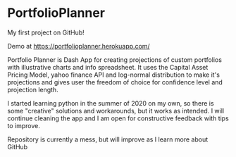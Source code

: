 # PortfolioPlanner
 
My first project on GitHub!

Demo at https://portfolioplanner.herokuapp.com/

Portfolio Planner is Dash App for creating projections of custom portfolios with illustrative charts and info spreadsheet.
It uses the Capital Asset Pricing Model, yahoo finance API and log-normal distribution to make it's projections and gives 
user the freedom of choice for confidence level and projection length.

I started learning python in the summer of 2020 on my own, so there is some "creative" solutions and workarounds, but it works as intended.
I will continue cleaning the app and I am open for constructive feedback with tips to improve.


Repository is currently a mess, but will improve as I learn more about GitHub
